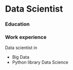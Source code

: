 # Data Scientist

### Education

### Work experience
Data scientist in 
- Big Data
- Python library Data Science
